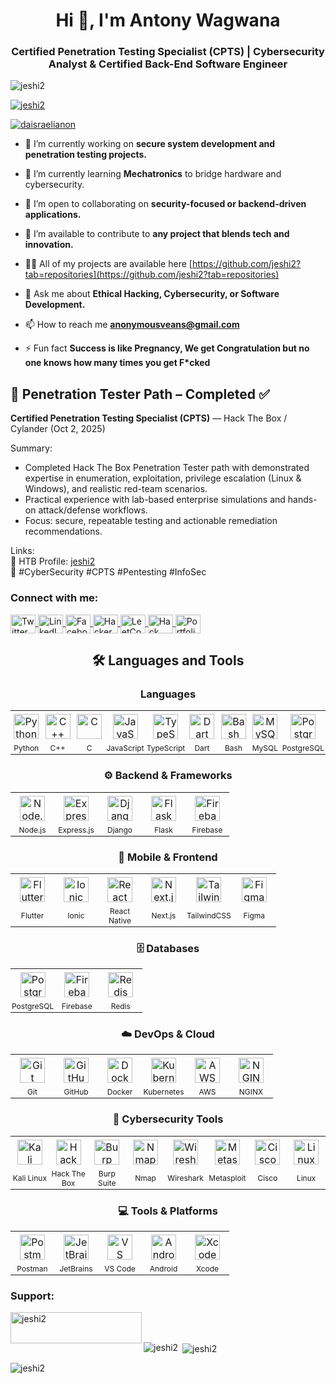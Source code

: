 <h1 align="center">Hi 👋, I'm Antony Wagwana</h1>
<h3 align="center">Certified Penetration Testing Specialist (CPTS) | Cybersecurity Analyst & Certified Back-End Software Engineer</h3>

<p align="left"> <img src="https://komarev.com/ghpvc/?username=jeshi2&label=Profile%20views&color=0e75b6&style=flat" alt="jeshi2" /> </p>

<p align="left"> <a href="https://github.com/ryo-ma/github-profile-trophy"><img src="https://github-profile-trophy.vercel.app/?username=jeshi2" alt="jeshi2" /></a> </p>

<p align="left"> <a href="https://twitter.com/daisraelianon" target="blank"><img src="https://img.shields.io/twitter/follow/daisraelianon?logo=twitter&style=for-the-badge" alt="daisraelianon" /></a> </p>

- 🔭 I’m currently working on **secure system development and penetration testing projects.**
  
- 🌱 I’m currently learning **Mechatronics** to bridge hardware and cybersecurity.
  
- 👯 I’m open to collaborating on **security-focused or backend-driven applications.**
  
- 🤝 I’m available to contribute to **any project that blends tech and innovation.**  

- 👨‍💻 All of my projects are available here [https://github.com/jeshi2?tab=repositories](https://github.com/jeshi2?tab=repositories)

- 💬 Ask me about **Ethical Hacking, Cybersecurity, or Software Development.**

- 📫 How to reach me **anonymousveans@gmail.com**

- ⚡ Fun fact **Success is like Pregnancy, We get Congratulation but no one knows how many times you get F*cked**

## 🧠 Penetration Tester Path – Completed ✅

**Certified Penetration Testing Specialist (CPTS)** — Hack The Box / Cylander (Oct 2, 2025)

Summary:
- Completed Hack The Box Penetration Tester path with demonstrated expertise in enumeration, exploitation, privilege escalation (Linux & Windows), and realistic red-team scenarios.
- Practical experience with lab-based enterprise simulations and hands-on attack/defense workflows.
- Focus: secure, repeatable testing and actionable remediation recommendations.

Links:  
👤 HTB Profile: [jeshi2](https://app.hackthebox.com/profile/856425)  
🧰 #CyberSecurity #CPTS #Pentesting #InfoSec



<h3 align="left">Connect with me:</h3>
<p align="left">
  <a href="https://twitter.com/daisraelianon" target="_blank">
    <img align="center" src="https://cdn.simpleicons.org/x/1DA1F2" alt="Twitter" height="30" width="40" />
  </a>
  <a href="https://linkedin.com/in/antony-wagwana-b5156b182" target="_blank">
    <img align="center" src="https://cdn.simpleicons.org/linkedin/0A66C2" alt="LinkedIn" height="30" width="40" />
  </a>
  <a href="https://fb.com/youranononeofficial" target="_blank">
    <img align="center" src="https://cdn.simpleicons.org/facebook/1877F2" alt="Facebook" height="30" width="40" />
  </a>
  <a href="https://www.hackerrank.com/antonyevans19" target="_blank">
    <img align="center" src="https://cdn.simpleicons.org/hackerrank/00EA64" alt="HackerRank" height="30" width="40" />
  </a>
  <a href="https://www.leetcode.com/jeshi2" target="_blank">
    <img align="center" src="https://cdn.simpleicons.org/leetcode/F89F1B" alt="LeetCode" height="30" width="40" />
  </a>
  <a href="https://app.hackthebox.com/profile/856425" target="_blank">
    <img align="center" src="https://cdn.simpleicons.org/hackthebox/9FEF00" alt="Hack The Box" height="30" width="40" />
  </a>
  <a href="https://eng-antony.vercel.app" target="_blank">
    <img align="center" src="https://cdn.simpleicons.org/vercel/000000" alt="Portfolio" height="30" width="40" />
  </a>
</p>


<h2 align="center">🛠️ Languages and Tools</h2>
<h3 align="center">Languages</h3>
<table align="center" style="border-collapse: collapse; margin: 0 auto;">
  <tr>
    <td style="text-align: center; padding: 5px; width: 60px;"><a href="https://www.python.org/" target="_blank"><img src="https://cdn.simpleicons.org/python/3776AB" alt="Python" width="40" height="40"/></a></td>
    <td style="text-align: center; padding: 5px; width: 60px;"><a href="https://isocpp.org/" target="_blank"><img src="https://cdn.simpleicons.org/cplusplus/00599C" alt="C++" width="40" height="40"/></a></td>
    <td style="text-align: center; padding: 5px; width: 60px;"><a href="https://www.cprogramming.com/" target="_blank"><img src="https://cdn.simpleicons.org/c/A8B9CC" alt="C" width="40" height="40"/></a></td>
    <td style="text-align: center; padding: 5px; width: 60px;"><a href="https://developer.mozilla.org/en-US/docs/Web/JavaScript" target="_blank"><img src="https://cdn.simpleicons.org/javascript/F7DF1E" alt="JavaScript" width="40" height="40"/></a></td>
    <td style="text-align: center; padding: 5px; width: 60px;"><a href="https://www.typescriptlang.org/" target="_blank"><img src="https://cdn.simpleicons.org/typescript/3178C6" alt="TypeScript" width="40" height="40"/></a></td>
    <td style="text-align: center; padding: 5px; width: 60px;"><a href="https://dart.dev/" target="_blank"><img src="https://cdn.simpleicons.org/dart/0175C2" alt="Dart" width="40" height="40"/></a></td>
    <td style="text-align: center; padding: 5px; width: 60px;"><a href="https://www.gnu.org/software/bash/" target="_blank"><img src="https://cdn.simpleicons.org/bash/4EAA25" alt="Bash" width="40" height="40"/></a></td>
    <td style="text-align: center; padding: 5px; width: 60px;"><a href="https://www.mysql.com/" target="_blank"><img src="https://cdn.simpleicons.org/mysql/4479A1" alt="MySQL" width="40" height="40"/></a></td>
    <td style="text-align: center; padding: 5px; width: 60px;"><a href="https://www.postgresql.org/" target="_blank"><img src="https://cdn.simpleicons.org/postgresql/4169E1" alt="PostgreSQL" width="40" height="40"/></a></td>
  </tr>
  <tr>
    <td style="text-align: center; padding: 2px; width: 60px; font-size: 12px;">Python</td>
    <td style="text-align: center; padding: 2px; width: 60px; font-size: 12px;">C++</td>
    <td style="text-align: center; padding: 2px; width: 60px; font-size: 12px;">C</td>
    <td style="text-align: center; padding: 2px; width: 60px; font-size: 12px;">JavaScript</td>
    <td style="text-align: center; padding: 2px; width: 60px; font-size: 12px;">TypeScript</td>
    <td style="text-align: center; padding: 2px; width: 60px; font-size: 12px;">Dart</td>
    <td style="text-align: center; padding: 2px; width: 60px; font-size: 12px;">Bash</td>
    <td style="text-align: center; padding: 2px; width: 60px; font-size: 12px;">MySQL</td>
    <td style="text-align: center; padding: 2px; width: 60px; font-size: 12px;">PostgreSQL</td>
  </tr>
</table>
<h3 align="center">⚙️ Backend & Frameworks</h3>
<table align="center" style="border-collapse: collapse; margin: 0 auto;">
  <tr>
    <td style="text-align: center; padding: 5px; width: 60px;"><a href="https://nodejs.org/" target="_blank"><img src="https://cdn.simpleicons.org/nodedotjs/339933" alt="Node.js" width="40" height="40"/></a></td>
    <td style="text-align: center; padding: 5px; width: 60px;"><a href="https://expressjs.com/" target="_blank"><img src="https://cdn.simpleicons.org/express/000000" alt="Express.js" width="40" height="40"/></a></td>
    <td style="text-align: center; padding: 5px; width: 60px;"><a href="https://www.djangoproject.com/" target="_blank"><img src="https://cdn.simpleicons.org/django/092E20" alt="Django" width="40" height="40"/></a></td>
    <td style="text-align: center; padding: 5px; width: 60px;"><a href="https://flask.palletsprojects.com/" target="_blank"><img src="https://cdn.simpleicons.org/flask/000000" alt="Flask" width="40" height="40"/></a></td>
    <td style="text-align: center; padding: 5px; width: 60px;"><a href="https://firebase.google.com/" target="_blank"><img src="https://cdn.simpleicons.org/firebase/FFCA28" alt="Firebase" width="40" height="40"/></a></td>
  </tr>
  <tr>
    <td style="text-align: center; padding: 2px; width: 60px; font-size: 12px;">Node.js</td>
    <td style="text-align: center; padding: 2px; width: 60px; font-size: 12px;">Express.js</td>
    <td style="text-align: center; padding: 2px; width: 60px; font-size: 12px;">Django</td>
    <td style="text-align: center; padding: 2px; width: 60px; font-size: 12px;">Flask</td>
    <td style="text-align: center; padding: 2px; width: 60px; font-size: 12px;">Firebase</td>
  </tr>
</table>
<h3 align="center">📱 Mobile & Frontend</h3>
<table align="center" style="border-collapse: collapse; margin: 0 auto;">
  <tr>
    <td style="text-align: center; padding: 5px; width: 60px;"><a href="https://flutter.dev/" target="_blank"><img src="https://cdn.simpleicons.org/flutter/02569B" alt="Flutter" width="40" height="40"/></a></td>
    <td style="text-align: center; padding: 5px; width: 60px;"><a href="https://ionicframework.com/" target="_blank"><img src="https://cdn.simpleicons.org/ionic/3880FF" alt="Ionic" width="40" height="40"/></a></td>
    <td style="text-align: center; padding: 5px; width: 60px;"><a href="https://reactnative.dev/" target="_blank"><img src="https://cdn.simpleicons.org/reactnative/61DAFB" alt="React Native" width="40" height="40"/></a></td>
    <td style="text-align: center; padding: 5px; width: 60px;"><a href="https://nextjs.org/" target="_blank"><img src="https://cdn.simpleicons.org/nextjs/000000" alt="Next.js" width="40" height="40"/></a></td>
    <td style="text-align: center; padding: 5px; width: 60px;"><a href="https://tailwindcss.com/" target="_blank"><img src="https://cdn.simpleicons.org/tailwindcss/06B6D4" alt="TailwindCSS" width="40" height="40"/></a></td>
    <td style="text-align: center; padding: 5px; width: 60px;"><a href="https://www.figma.com/" target="_blank"><img src="https://cdn.simpleicons.org/figma/F24E1E" alt="Figma" width="40" height="40"/></a></td>
  </tr>
  <tr>
    <td style="text-align: center; padding: 2px; width: 60px; font-size: 12px;">Flutter</td>
    <td style="text-align: center; padding: 2px; width: 60px; font-size: 12px;">Ionic</td>
    <td style="text-align: center; padding: 2px; width: 60px; font-size: 12px;">React Native</td>
    <td style="text-align: center; padding: 2px; width: 60px; font-size: 12px;">Next.js</td>
    <td style="text-align: center; padding: 2px; width: 60px; font-size: 12px;">TailwindCSS</td>
    <td style="text-align: center; padding: 2px; width: 60px; font-size: 12px;">Figma</td>
  </tr>
</table>
<h3 align="center">🗄️ Databases</h3>
<table align="center" style="border-collapse: collapse; margin: 0 auto;">
  <tr>
    <td style="text-align: center; padding: 5px; width: 60px;"><a href="https://www.postgresql.org/" target="_blank"><img src="https://cdn.simpleicons.org/postgresql/4169E1" alt="PostgreSQL" width="40" height="40"/></a></td>
    <td style="text-align: center; padding: 5px; width: 60px;"><a href="https://firebase.google.com/" target="_blank"><img src="https://cdn.simpleicons.org/firebase/FFCA28" alt="Firebase" width="40" height="40"/></a></td>
    <td style="text-align: center; padding: 5px; width: 60px;"><a href="https://redis.io/" target="_blank"><img src="https://cdn.simpleicons.org/redis/DC382D" alt="Redis" width="40" height="40"/></a></td>
  </tr>
  <tr>
    <td style="text-align: center; padding: 2px; width: 60px; font-size: 12px;">PostgreSQL</td>
    <td style="text-align: center; padding: 2px; width: 60px; font-size: 12px;">Firebase</td>
    <td style="text-align: center; padding: 2px; width: 60px; font-size: 12px;">Redis</td>
  </tr>
</table>
<h3 align="center">☁️ DevOps & Cloud</h3>
<table align="center" style="border-collapse: collapse; margin: 0 auto;">
  <tr>
    <td style="text-align: center; padding: 5px; width: 60px;"><a href="https://git-scm.com/" target="_blank"><img src="https://cdn.simpleicons.org/git/F05032" alt="Git" width="40" height="40"/></a></td>
    <td style="text-align: center; padding: 5px; width: 60px;"><a href="https://github.com/" target="_blank"><img src="https://cdn.simpleicons.org/github/181717" alt="GitHub" width="40" height="40"/></a></td>
    <td style="text-align: center; padding: 5px; width: 60px;"><a href="https://www.docker.com/" target="_blank"><img src="https://cdn.simpleicons.org/docker/2496ED" alt="Docker" width="40" height="40"/></a></td>
    <td style="text-align: center; padding: 5px; width: 60px;"><a href="https://kubernetes.io/" target="_blank"><img src="https://cdn.simpleicons.org/kubernetes/326CE5" alt="Kubernetes" width="40" height="40"/></a></td>
    <td style="text-align: center; padding: 5px; width: 60px;"><a href="https://aws.amazon.com/" target="_blank"><img src="https://cdn.simpleicons.org/amazonaws/FF9900" alt="AWS" width="40" height="40"/></a></td>
    <td style="text-align: center; padding: 5px; width: 60px;"><a href="https://nginx.org/" target="_blank"><img src="https://cdn.simpleicons.org/nginx/009639" alt="NGINX" width="40" height="40"/></a></td>
  </tr>
  <tr>
    <td style="text-align: center; padding: 2px; width: 60px; font-size: 12px;">Git</td>
    <td style="text-align: center; padding: 2px; width: 60px; font-size: 12px;">GitHub</td>
    <td style="text-align: center; padding: 2px; width: 60px; font-size: 12px;">Docker</td>
    <td style="text-align: center; padding: 2px; width: 60px; font-size: 12px;">Kubernetes</td>
    <td style="text-align: center; padding: 2px; width: 60px; font-size: 12px;">AWS</td>
    <td style="text-align: center; padding: 2px; width: 60px; font-size: 12px;">NGINX</td>
  </tr>
</table>
<h3 align="center">🔐 Cybersecurity Tools</h3>
<table align="center" style="border-collapse: collapse; margin: 0 auto;">
  <tr>
    <td style="text-align: center; padding: 5px; width: 60px;"><a href="https://www.kali.org/" target="_blank"><img src="https://cdn.simpleicons.org/kalilinux/557C94" alt="Kali Linux" width="40" height="40"/></a></td>
    <td style="text-align: center; padding: 5px; width: 60px;"><a href="https://www.hackthebox.com/" target="_blank"><img src="https://cdn.simpleicons.org/hackthebox/9FEF00" alt="Hack The Box" width="40" height="40"/></a></td>
    <td style="text-align: center; padding: 5px; width: 60px;"><a href="https://portswigger.net/burp" target="_blank"><img src="https://cdn.simpleicons.org/burpsuite/FF6633" alt="Burp Suite" width="40" height="40"/></a></td>
    <td style="text-align: center; padding: 5px; width: 60px;"><a href="https://nmap.org/" target="_blank"><img src="https://cdn.simpleicons.org/nmap/00488C" alt="Nmap" width="40" height="40"/></a></td>
    <td style="text-align: center; padding: 5px; width: 60px;"><a href="https://www.wireshark.org/" target="_blank"><img src="https://cdn.simpleicons.org/wireshark/1679A7" alt="Wireshark" width="40" height="40"/></a></td>
    <td style="text-align: center; padding: 5px; width: 60px;"><a href="https://www.metasploit.com/" target="_blank"><img src="https://cdn.simpleicons.org/metasploit/000000" alt="Metasploit" width="40" height="40"/></a></td>
    <td style="text-align: center; padding: 5px; width: 60px;"><a href="https://www.cisco.com/" target="_blank"><img src="https://cdn.simpleicons.org/cisco/1BA0D7" alt="Cisco" width="40" height="40"/></a></td>
    <td style="text-align: center; padding: 5px; width: 60px;"><a href="https://www.linux.org/" target="_blank"><img src="https://cdn.simpleicons.org/linux/000000" alt="Linux" width="40" height="40"/></a></td>
  </tr>
  <tr>
    <td style="text-align: center; padding: 2px; width: 60px; font-size: 12px;">Kali Linux</td>
    <td style="text-align: center; padding: 2px; width: 60px; font-size: 12px;">Hack The Box</td>
    <td style="text-align: center; padding: 2px; width: 60px; font-size: 12px;">Burp Suite</td>
    <td style="text-align: center; padding: 2px; width: 60px; font-size: 12px;">Nmap</td>
    <td style="text-align: center; padding: 2px; width: 60px; font-size: 12px;">Wireshark</td>
    <td style="text-align: center; padding: 2px; width: 60px; font-size: 12px;">Metasploit</td>
    <td style="text-align: center; padding: 2px; width: 60px; font-size: 12px;">Cisco</td>
    <td style="text-align: center; padding: 2px; width: 60px; font-size: 12px;">Linux</td>
  </tr>
</table>
<h3 align="center">💻 Tools & Platforms</h3>
<table align="center" style="border-collapse: collapse; margin: 0 auto;">
  <tr>
    <td style="text-align: center; padding: 5px; width: 60px;"><a href="https://postman.com/" target="_blank"><img src="https://cdn.simpleicons.org/postman/FF6C37" alt="Postman" width="40" height="40"/></a></td>
    <td style="text-align: center; padding: 5px; width: 60px;"><a href="https://www.jetbrains.com/" target="_blank"><img src="https://cdn.simpleicons.org/jetbrains/000000" alt="JetBrains" width="40" height="40"/></a></td>
    <td style="text-align: center; padding: 5px; width: 60px;"><a href="https://code.visualstudio.com/" target="_blank"><img src="https://cdn.simpleicons.org/vscode/007ACC" alt="VS Code" width="40" height="40"/></a></td>
    <td style="text-align: center; padding: 5px; width: 60px;"><a href="https://www.android.com/" target="_blank"><img src="https://cdn.simpleicons.org/android/3DDC84" alt="Android" width="40" height="40"/></a></td>
    <td style="text-align: center; padding: 5px; width: 60px;"><a href="https://www.apple.com/xcode/" target="_blank"><img src="https://cdn.simpleicons.org/xcode/1575F9" alt="Xcode" width="40" height="40"/></a></td>
  </tr>
  <tr>
    <td style="text-align: center; padding: 2px; width: 60px; font-size: 12px;">Postman</td>
    <td style="text-align: center; padding: 2px; width: 60px; font-size: 12px;">JetBrains</td>
    <td style="text-align: center; padding: 2px; width: 60px; font-size: 12px;">VS Code</td>
    <td style="text-align: center; padding: 2px; width: 60px; font-size: 12px;">Android</td>
    <td style="text-align: center; padding: 2px; width: 60px; font-size: 12px;">Xcode</td>
  </tr>
</table>





<h3 align="left">Support:</h3>
<p><a href="https://www.buymeacoffee.com/jeshi2"> <img align="left" src="https://cdn.buymeacoffee.com/buttons/v2/default-yellow.png" height="50" width="210" alt="jeshi2" /></a></p><br><br>

<p><img align="left" src="https://github-readme-stats.vercel.app/api/top-langs?username=jeshi2&show_icons=true&locale=en&layout=compact" alt="jeshi2" /></p>

<p>&nbsp;<img align="center" src="https://github-readme-stats.vercel.app/api?username=jeshi2&show_icons=true&locale=en" alt="jeshi2" /></p>

<p><img align="center" src="https://github-readme-streak-stats.herokuapp.com/?user=jeshi2&" alt="jeshi2" /></p>
